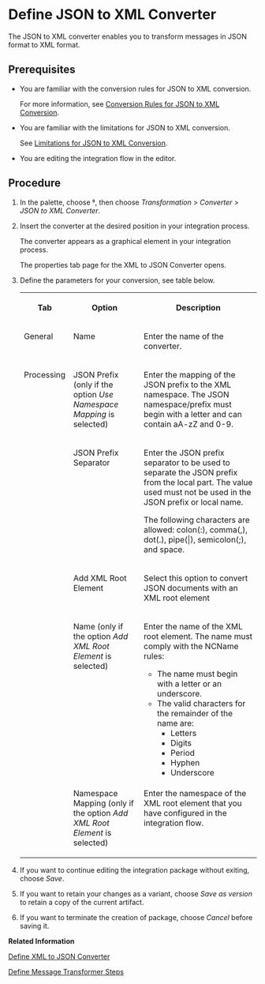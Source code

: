 <!-- loio5a7c0cd2a3e8497c89ffcda41787477f -->

<link rel="stylesheet" type="text/css" href="../css/sap-icons.css"/>

# Define JSON to XML Converter

The JSON to XML converter enables you to transform messages in JSON format to XML format.



<a name="loio5a7c0cd2a3e8497c89ffcda41787477f__prereq_fnn_w1t_5fb"/>

## Prerequisites

-   You are familiar with the conversion rules for JSON to XML conversion.

    For more information, see [Conversion Rules for JSON to XML Conversion](conversion-rules-for-json-to-xml-conversion-232a9cf.md).

-   You are familiar with the limitations for JSON to XML conversion.

    See [Limitations for JSON to XML Conversion](limitations-for-json-to-xml-conversion-3a02829.md).

-   You are editing the integration flow in the editor.




## Procedure

1.  In the palette, choose <span class="SAP-icons-V5"></span>, then choose *Transformation* \> *Converter* \> *JSON to XML Converter*.

2.  Insert the converter at the desired position in your integration process.

    The converter appears as a graphical element in your integration process.

    The properties tab page for the XML to JSON Converter opens.

3.  Define the parameters for your conversion, see table below.


    <table>
    <tr>
    <th valign="top">

    Tab
    
    </th>
    <th valign="top">

    Option
    
    </th>
    <th valign="top">

    Description
    
    </th>
    </tr>
    <tr>
    <td valign="top">
    
    General
    
    </td>
    <td valign="top">
    
    Name
    
    </td>
    <td valign="top">
    
    Enter the name of the converter.
    
    </td>
    </tr>
    <tr>
    <td valign="top" rowspan="5">
    
    Processing
    
    </td>
    <td valign="top">
    
    JSON Prefix \(only if the option *Use Namespace Mapping* is selected\)
    
    </td>
    <td valign="top">
    
    Enter the mapping of the JSON prefix to the XML namespace. The JSON namespace/prefix must begin with a letter and can contain aA-zZ and 0-9.
    
    </td>
    </tr>
    <tr>
    <td valign="top">
    
    JSON Prefix Separator
    
    </td>
    <td valign="top">
    
    Enter the JSON prefix separator to be used to separate the JSON prefix from the local part. The value used must not be used in the JSON prefix or local name.

    The following characters are allowed: colon\(:\), comma\(,\), dot\(.\), pipe\(|\), semicolon\(;\), and space.
    
    </td>
    </tr>
    <tr>
    <td valign="top">
    
    Add XML Root Element
    
    </td>
    <td valign="top">
    
    Select this option to convert JSON documents with an XML root element
    
    </td>
    </tr>
    <tr>
    <td valign="top">
    
    Name \(only if the option *Add XML Root Element* is selected\)
    
    </td>
    <td valign="top">
    
    Enter the name of the XML root element. The name must comply with the NCName rules:

    -   The name must begin with a letter or an underscore.
    -   The valid characters for the remainder of the name are:
        -   Letters
        -   Digits
        -   Period
        -   Hyphen
        -   Underscore



    
    </td>
    </tr>
    <tr>
    <td valign="top">
    
    Namespace Mapping \(only if the option *Add XML Root Element* is selected\)
    
    </td>
    <td valign="top">
    
    Enter the namespace of the XML root element that you have configured in the integration flow.
    
    </td>
    </tr>
    </table>
    
4.  If you want to continue editing the integration package without exiting, choose *Save*.

5.  If you want to retain your changes as a variant, choose *Save as version* to retain a copy of the current artifact.

6.  If you want to terminate the creation of package, choose *Cancel* before saving it.


**Related Information**  


[Define XML to JSON Converter](define-xml-to-json-converter-a60a282.md "The XML to JSON converter enables you to transform messages in XML format to JSON format.")

[Define Message Transformer Steps](define-message-transformer-steps-e223071.md "Message transformers convert messages in one format to another.")

